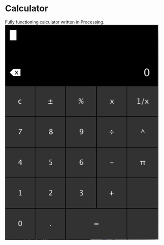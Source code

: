 # Calculator
Fully functioning calculator written in Processing.
![Calculator App](https://github.com/zgreenberg02/calculator/blob/master/calc.png)
